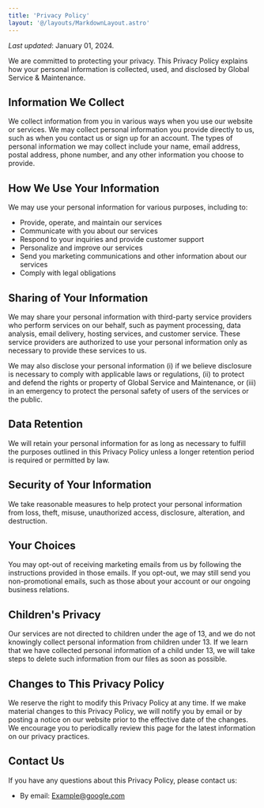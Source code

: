 ```yaml
---
title: 'Privacy Policy'
layout: '@/layouts/MarkdownLayout.astro'
---
```


_Last updated_: January 01, 2024.

We are committed to protecting your privacy. This Privacy Policy explains how your personal information is collected, used, and disclosed by Global Service & Maintenance.

## Information We Collect

We collect information from you in various ways when you use our website or services. We may collect personal information you provide directly to us, such as when you contact us or sign up for an account. The types of personal information we may collect include your name, email address, postal address, phone number, and any other information you choose to provide.

## How We Use Your Information

We may use your personal information for various purposes, including to:

- Provide, operate, and maintain our services
- Communicate with you about our services
- Respond to your inquiries and provide customer support
- Personalize and improve our services
- Send you marketing communications and other information about our services
- Comply with legal obligations

## Sharing of Your Information

We may share your personal information with third-party service providers who perform services on our behalf, such as payment processing, data analysis, email delivery, hosting services, and customer service. These service providers are authorized to use your personal information only as necessary to provide these services to us.

We may also disclose your personal information (i) if we believe disclosure is necessary to comply with applicable laws or regulations, (ii) to protect and defend the rights or property of Global Service and Maintenance, or (iii) in an emergency to protect the personal safety of users of the services or the public.

## Data Retention

We will retain your personal information for as long as necessary to fulfill the purposes outlined in this Privacy Policy unless a longer retention period is required or permitted by law.

## Security of Your Information

We take reasonable measures to help protect your personal information from loss, theft, misuse, unauthorized access, disclosure, alteration, and destruction.

## Your Choices

You may opt-out of receiving marketing emails from us by following the instructions provided in those emails. If you opt-out, we may still send you non-promotional emails, such as those about your account or our ongoing business relations.

## Children's Privacy

Our services are not directed to children under the age of 13, and we do not knowingly collect personal information from children under 13. If we learn that we have collected personal information of a child under 13, we will take steps to delete such information from our files as soon as possible.

## Changes to This Privacy Policy

We reserve the right to modify this Privacy Policy at any time. If we make material changes to this Privacy Policy, we will notify you by email or by posting a notice on our website prior to the effective date of the changes. We encourage you to periodically review this page for the latest information on our privacy practices.

## Contact Us

If you have any questions about this Privacy Policy, please contact us:

- By email: Example@google.com
